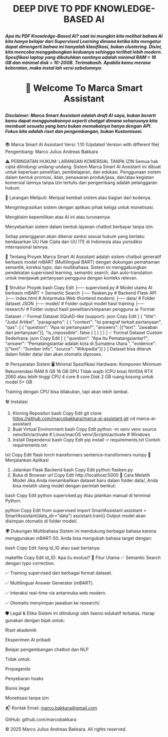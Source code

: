 # <p align="center">DEEP DIVE TO PDF KNOWLEDGE-BASED AI</p>

##### Apa itu PDF Knowledge-Based AI? saat ini mungkin kita melihat bahwa AI kita hanya belajar dari Supervised Learning dimana ketika kita mengatur dapat dimengerti bahwa ini hanyalah _klasifikasi_, bukan _clustering_. Disini, kita mencoba menggabungkan keduanya sehingga terlihat lebih modern. Spesifikasi laptop yang dibutuhkan nantinya adalah minimal RAM = 16 GB dan minimal disk = 10-20GB. Terimakasih. Apabila kamu merasa keberatan, maka instal lah versi sebelumnya.

# <p align="center">🥇 Welcome To Marca Smart Assistant</p>

##### Disclaimer: Marca Smart Assistant adalah draft AI saya, bukan berarti kamu dapat menggunakannya seperti chatgpt dimana seharusnya kita membuat sesuatu yang baru bukan memakainya hanya dengan API. Fokus kita adalah riset dan pengembangan, bukan Kustomisasi.

📚 Marca Smart AI Assistant
Versi: 1.10 (Updated Version with different file)
Pengembang: Marco Julius Andreas Bakkara

⚠️ PERINGATAN HUKUM: LARANGAN KOMERSIAL TANPA IZIN
Semua hak cipta dilindungi undang-undang. Sistem Marca Smart AI Assistant ini dibuat untuk keperluan penelitian, pembelajaran, dan edukasi. Penggunaan sistem dalam bentuk promosi, iklan, penawaran produk/jasa, dan/atau kegiatan komersial lainnya tanpa izin tertulis dari pengembang adalah pelanggaran hukum.

🚫 Larangan Meliputi:
Menjual kembali sistem atau bagian dari kodenya.

Mengintegrasikan sistem dengan aplikasi pihak ketiga untuk monetisasi.

Mengklaim kepemilikan atas AI ini atau turunannya.

Menyebarkan sistem dalam bentuk layanan chatbot berbayar tanpa izin.

Setiap pelanggaran akan dikenai sanksi sesuai hukum yang berlaku berdasarkan UU Hak Cipta dan UU ITE di Indonesia atau yurisdiksi internasional lainnya.

🧠 Tentang Proyek
Marca Smart AI Assistant adalah sistem chatbot generatif berbasis model mBART (Multilingual BART) dengan dukungan pemahaman semantik, koreksi typo, dan multibahasa. Sistem ini menggabungkan pendekatan supervised learning, semantic search, dan auto-translation untuk menjawab pertanyaan pengguna dengan konteks relevan.

📂 Struktur Proyek
bash
Copy
Edit
├── supervised.py          # Model utama AI berbasis mBART + Semantic Search
├── flasken.py             # Backend Flask API
├── index.html             # Antarmuka Web (frontend modern)
├── data/                  # Folder dataset JSON
├── model/                 # Folder output model hasil training
├── research/              # Folder output hasil penelitian/simpanan pengguna
📊 Format Dataset
✅ Format Dataset SQuAD-like (support):
json
Copy
Edit
[
  {
    "title": "Judul Artikel",
    "paragraphs": [
      {
        "context": "Isi paragraf terkait pertanyaan",
        "qas": [
          {
            "question": "Apa isi pertanyaan?",
            "answers": [{"text": "Jawaban dari pertanyaan"}],
            "is_impossible": false
          }
        ]
      }
    ]
  }
]
✅ Format Dataset Custom Sederhana:
json
Copy
Edit
[
  {
    "question": "Apa itu Pematangsiantar?",
    "answer": "Pematangsiantar adalah kota di Sumatera Utara.",
    "evidence": [{"text": "Sumber info", "source": "Wikipedia"}]
  }
]
Dataset bisa ditaruh dalam folder data/ dan akan otomatis diproses.

⚙️ Persyaratan Sistem
🖥️ Minimal Spesifikasi Hardware:
Komponen	Minimum	Rekomendasi
RAM	8 GB	16 GB
GPU	Tidak wajib (CPU bisa)	NVIDIA RTX 2060 atau lebih tinggi
CPU	4 core	8 core
Disk	2 GB ruang kosong untuk model	5+ GB

Training dengan CPU bisa dilakukan, tapi akan lebih lambat.

🛠️ Instalasi
1. Kloning Repositori
bash
Copy
Edit
git clone https://github.com/marcobakkara/marca-ai-assistant.git
cd marca-ai-assistant
2. Buat Virtual Environment
bash
Copy
Edit
python -m venv venv
source venv/bin/activate  # Linux/macOS
venv\Scripts\activate     # Windows
3. Install Dependensi
bash
Copy
Edit
pip install -r requirements.txt
Contoh requirements.txt:

txt
Copy
Edit
flask
torch
transformers
sentence-transformers
numpy
🚀 Menjalankan Aplikasi
1. Jalankan Flask Backend
bash
Copy
Edit
python flasken.py
2. Buka di Browser
url
Copy
Edit
http://localhost:5000
🧪 Cara Melatih Model
Jika Anda menambahkan dataset baru dalam folder data/, Anda bisa melatih ulang model dengan perintah berikut:

bash
Copy
Edit
python supervised.py
Atau jalankan manual di terminal Python:

python
Copy
Edit
from supervised import SmartAssistant
assistant = SmartAssistant(data_dir="data")
assistant.train()
Output model akan disimpan otomatis di folder model/.

🌍 Dukungan Multibahasa
Sistem ini mendukung berbagai bahasa karena menggunakan mBART-50. Anda bisa mengubah bahasa target dengan:

bash
Copy
Edit
/lang id_ID
atau saat bertanya:

makefile
Copy
Edit
id_ID: Apa itu evolusi?
🧠 Fitur Utama
✅ Semantic Search dengan typo correction.

✅ Training supervised dari berbagai format dataset.

✅ Multilingual Answer Generator (mBART).

✅ Interaksi real-time via antarmuka web modern.

✅ Otomatis menyimpan jawaban ke research/.

🛡️ Legal & Etika
Sistem ini dilindungi oleh lisensi edukatif terbatas. Harap gunakan dengan bijak untuk:

Riset akademik

Eksperimen AI pribadi

Belajar pengembangan chatbot dan NLP

Tidak untuk:

Propaganda

Penyebaran hoaks

Bisnis ilegal

Monetisasi tanpa izin

📬 Kontak
Email: marco.bakkara@gmail.com

GitHub: github.com/marcobakkara

© 2025 Marco Julius Andreas Bakkara. All rights reserved.









